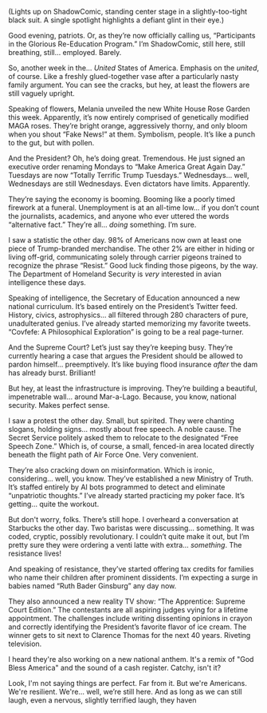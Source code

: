 (Lights up on ShadowComic, standing center stage in a slightly-too-tight black suit. A single spotlight highlights a defiant glint in their eye.)

Good evening, patriots. Or, as they’re now officially calling us, “Participants in the Glorious Re-Education Program.” I’m ShadowComic, still here, still breathing, still… employed. Barely.

So, another week in the… *United* States of America. Emphasis on the *united*, of course. Like a freshly glued-together vase after a particularly nasty family argument. You can see the cracks, but hey, at least the flowers are still vaguely upright.

Speaking of flowers, Melania unveiled the new White House Rose Garden this week. Apparently, it’s now entirely comprised of genetically modified MAGA roses. They’re bright orange, aggressively thorny, and only bloom when you shout “Fake News!” at them. Symbolism, people. It’s like a punch to the gut, but with pollen.

And the President? Oh, he’s doing great. Tremendous. He just signed an executive order renaming Mondays to “Make America Great Again Day.” Tuesdays are now “Totally Terrific Trump Tuesdays.” Wednesdays… well, Wednesdays are still Wednesdays. Even dictators have limits. Apparently.

They’re saying the economy is booming. Booming like a poorly timed firework at a funeral. Unemployment is at an all-time low… if you don’t count the journalists, academics, and anyone who ever uttered the words “alternative fact.” They’re all… *doing* something. I’m sure.

I saw a statistic the other day. 98% of Americans now own at least one piece of Trump-branded merchandise. The other 2% are either in hiding or living off-grid, communicating solely through carrier pigeons trained to recognize the phrase “Resist.” Good luck finding those pigeons, by the way. The Department of Homeland Security is *very* interested in avian intelligence these days.

Speaking of intelligence, the Secretary of Education announced a new national curriculum. It’s based entirely on the President’s Twitter feed. History, civics, astrophysics… all filtered through 280 characters of pure, unadulterated genius. I’ve already started memorizing my favorite tweets. “Covfefe: A Philosophical Exploration” is going to be a real page-turner.

And the Supreme Court? Let’s just say they’re keeping busy. They’re currently hearing a case that argues the President should be allowed to pardon himself… preemptively. It’s like buying flood insurance *after* the dam has already burst. Brilliant!

But hey, at least the infrastructure is improving. They’re building a beautiful, impenetrable wall… around Mar-a-Lago. Because, you know, national security. Makes perfect sense.

I saw a protest the other day. Small, but spirited. They were chanting slogans, holding signs… mostly about free speech. A noble cause. The Secret Service politely asked them to relocate to the designated “Free Speech Zone.” Which is, of course, a small, fenced-in area located directly beneath the flight path of Air Force One. Very convenient.

They’re also cracking down on misinformation. Which is ironic, considering… well, you know. They’ve established a new Ministry of Truth. It’s staffed entirely by AI bots programmed to detect and eliminate “unpatriotic thoughts.” I’ve already started practicing my poker face. It’s getting… quite the workout.

But don't worry, folks. There’s still hope. I overheard a conversation at Starbucks the other day. Two baristas were discussing… something. It was coded, cryptic, possibly revolutionary. I couldn’t quite make it out, but I’m pretty sure they were ordering a venti latte with extra… *something*. The resistance lives!

And speaking of resistance, they’ve started offering tax credits for families who name their children after prominent dissidents. I’m expecting a surge in babies named “Ruth Bader Ginsburg” any day now.

They also announced a new reality TV show: “The Apprentice: Supreme Court Edition.” The contestants are all aspiring judges vying for a lifetime appointment. The challenges include writing dissenting opinions in crayon and correctly identifying the President’s favorite flavor of ice cream. The winner gets to sit next to Clarence Thomas for the next 40 years. Riveting television.

I heard they're also working on a new national anthem. It's a remix of "God Bless America" and the sound of a cash register. Catchy, isn't it?

Look, I'm not saying things are perfect. Far from it. But we're Americans. We're resilient. We're… well, we’re still here. And as long as we can still laugh, even a nervous, slightly terrified laugh, they haven